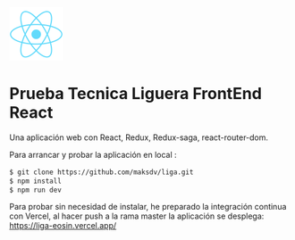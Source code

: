 ![React Logo](https://github.com/vercel/vercel/blob/master/packages/frameworks/logos/react.svg)

# Prueba Tecnica Liguera FrontEnd React

Una aplicación web con React, Redux, Redux-saga, react-router-dom. 

Para arrancar y probar la aplicación en local : 

```Terminal (por hhtp)
$ git clone https://github.com/maksdv/liga.git
$ npm install
$ npm run dev
```
Para probar sin necesidad de instalar, he preparado la integración continua con Vercel, al hacer push a la rama master la aplicación se desplega:
https://liga-eosin.vercel.app/

